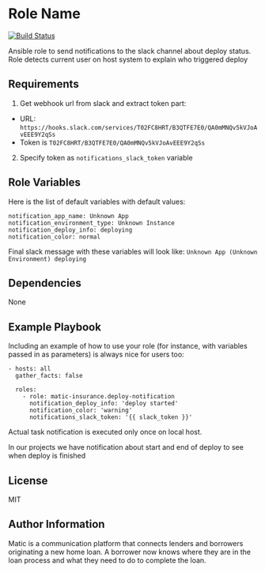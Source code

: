 Role Name
=========
[![Build Status](https://travis-ci.org/matic-insurance/ansible-deploy-notifications.svg?branch=master)](https://travis-ci.org/matic-insurance/ansible-deploy-notifications)

Ansible role to send notifications to the slack channel about deploy status. 
Role detects current user on host system to explain who triggered deploy

Requirements
------------

1. Get webhook url from slack and extract token part: 
  - URL: `https://hooks.slack.com/services/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`
  - Token is `T02FC8HRT/B3QTFE7E0/QA0mMNQv5kVJoAvEEE9Y2qSs`
  
2. Specify token as `notifications_slack_token` variable

Role Variables
--------------

Here is the list of default variables with default values:
```
notification_app_name: Unknown App
notification_environment_type: Unknown Instance
notification_deploy_info: deploying
notification_color: normal
```

Final slack message with these variables will look like: `Unknown App (Unknown Environment) deploying` 

Dependencies
------------

None

Example Playbook
----------------

Including an example of how to use your role (for instance, with variables passed in as parameters) is always nice for users too:
```
- hosts: all
  gather_facts: false
  
  roles:
    - role: matic-insurance.deploy-notification
      notification_deploy_info: 'deploy started'
      notification_color: 'warning'
      notifications_slack_token: '{{ slack_token }}'
```

Actual task notification is executed only once on local host.
 
In our projects we have notification about start and end of deploy to see when deploy is finished

License
-------

MIT

Author Information
------------------

Matic is a communication platform that connects lenders and borrowers originating a new home loan. A borrower now knows where they are in the loan process and what they need to do to complete the loan.
